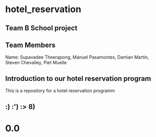 # hotel_reservation
## Team B School project 
## Team Members
Name: Supavadee Theerapong, Manuel Pasamontes, Damian Martin, Steven Chevalley, Piet  Muelle


## Introduction to our hotel reservation program
This is a repository for a hotel reservation programm




## :) :') :> 8)

# 0.0